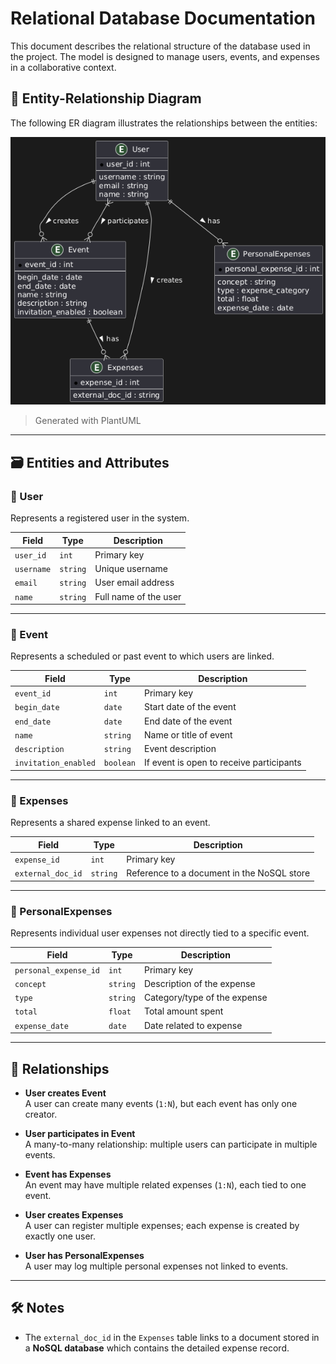 # Relational Database Documentation

This document describes the relational structure of the database used in the project. The model is designed to manage users, events, and expenses in a collaborative context.

## 🧩 Entity-Relationship Diagram

The following ER diagram illustrates the relationships between the entities:

![ER Diagram](./images/ER_Data_Model.png)

> Generated with PlantUML

---

## 🗃️ Entities and Attributes

### 🧑 User

Represents a registered user in the system.

| Field      | Type     | Description             |
|------------|----------|-------------------------|
| `user_id`  | `int`    | Primary key             |
| `username` | `string` | Unique username         |
| `email`    | `string` | User email address      |
| `name`     | `string` | Full name of the user   |

---

### 📅 Event

Represents a scheduled or past event to which users are linked.

| Field        | Type     | Description              |
|--------------|----------|--------------------------|
| `event_id`   | `int`    | Primary key              |
| `begin_date` | `date`   | Start date of the event  |
| `end_date`   | `date`   | End date of the event    |
| `name`       | `string` | Name or title of event   |
| `description`| `string` | Event description        |
| `invitation_enabled`    | `boolean`| If event is open to receive participants |

---

### 💸 Expenses

Represents a shared expense linked to an event.

| Field             | Type     | Description                                |
|-------------------|----------|--------------------------------------------|
| `expense_id`      | `int`    | Primary key                                |
| `external_doc_id` | `string` | Reference to a document in the NoSQL store |

---

### 🧾 PersonalExpenses

Represents individual user expenses not directly tied to a specific event.

| Field                 | Type     | Description                  |
|-----------------------|----------|------------------------------|
| `personal_expense_id` | `int`    | Primary key                  |
| `concept`             | `string` | Description of the expense   |
| `type`                | `string` | Category/type of the expense |
| `total`               | `float`  | Total amount spent           |
| `expense_date`        | `date`   | Date related to expense      |

---

## 🔗 Relationships

- **User creates Event**  
  A user can create many events (`1:N`), but each event has only one creator.

- **User participates in Event**  
  A many-to-many relationship: multiple users can participate in multiple events.

- **Event has Expenses**  
  An event may have multiple related expenses (`1:N`), each tied to one event.

- **User creates Expenses**  
  A user can register multiple expenses; each expense is created by exactly one user.

- **User has PersonalExpenses**  
  A user may log multiple personal expenses not linked to events.

---

## 🛠️ Notes

- The `external_doc_id` in the `Expenses` table links to a document stored in a **NoSQL database** which contains the detailed expense record.
